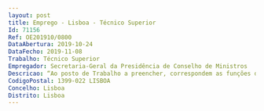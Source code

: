 ```yaml
--- 
layout: post
title: Emprego - Lisboa - Técnico Superior
Id: 71156
Ref: OE201910/0800
DataAbertura: 2019-10-24
DataFecho: 2019-11-08
Trabalho: Técnico Superior
Empregador: Secretaria-Geral da Presidência de Conselho de Ministros
Descricao: “Ao posto de Trabalho a preencher, correspondem as funções de coordenador.O coordenador integra funcionalmente a divisão de Planeamento e Avaliação e tem como missão assegurar a gestão integrada de recursos e resultados do Programa Orçamental que integra.Para o efeito, contribui de forma determinante o investimento de todos e em equipa em conhecer i.	As prioridades políticas definidas nos instrumentos centrais de Governação (Programa do Governo, Programa Nacional de Reformas  Grandes Opções do Plano  Relatório do Orçamento de Estado)  ii.	O contributo de cada entidade do programa para o cumprimento das prioridades suprarreferidas iii.	As demais atribuições a assegurar pelas entidades e respetivas especificidades  iv.	Os Recursos humanos e financeiros das entidades para o cumprimento das suas atribuições.Este conhecimento da realidade permite por um lado, compreender melhor as necessidades e preocupações dos interlocutores, por outro antecipar eventuais constrangimentos e ainda envolver os intervenientes no desenho de soluções.Para este desiderato contribui de forma determinante a criação de rotinas de análise e de alinhamento dos principais assuntos e constrangimentos, quer com as tutelas políticas dos programas orçamentais, quer com as entidades materialmente mais relevantes em termos orçamentais ou de impacto na concretização dos objetivos do Programa Orçamental.De igual modo, a criação de momentos de reflexão, identificação de constrangimentos e desenvolvimento de soluções a maior prazo, são condição necessária para garantir quer uma evolução dos padrões de desempenho da equipa, quer ganhos de qualidade de vida das pessoas que a compõem.”
CodigoPostal: 1399-022 LISBOA
Concelho: Lisboa
Distrito: Lisboa
--- 
```

